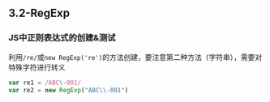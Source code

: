 ## 3.2-RegExp

### JS中正则表达式的创建&测试

利用`/re/`或`new RegExp('re')`的方法创建，要注意第二种方法（字符串），需要对特殊字符进行转义
```javascript 1.8
var re1 = /ABC\-001/
var re2 = new RegExp("ABC\\-001")

```
